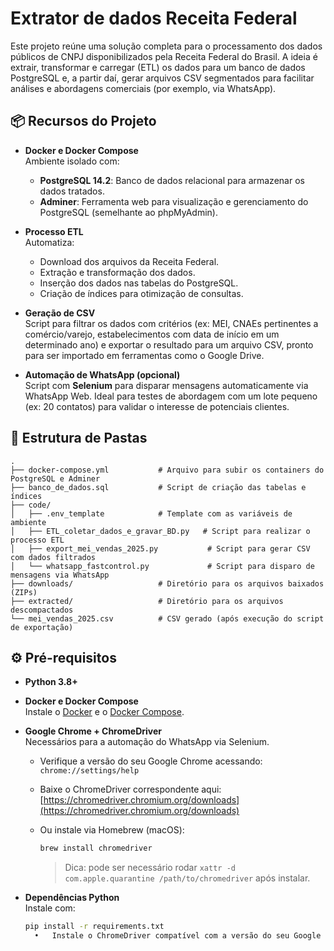 # Extrator de dados Receita Federal

Este projeto reúne uma solução completa para o processamento dos dados públicos de CNPJ disponibilizados pela Receita Federal do Brasil. A ideia é extrair, transformar e carregar (ETL) os dados para um banco de dados PostgreSQL e, a partir daí, gerar arquivos CSV segmentados para facilitar análises e abordagens comerciais (por exemplo, via WhatsApp).

## 📦 Recursos do Projeto

- **Docker e Docker Compose**  
  Ambiente isolado com:
  - **PostgreSQL 14.2**: Banco de dados relacional para armazenar os dados tratados.
  - **Adminer**: Ferramenta web para visualização e gerenciamento do PostgreSQL (semelhante ao phpMyAdmin).

- **Processo ETL**  
  Automatiza:
  - Download dos arquivos da Receita Federal.
  - Extração e transformação dos dados.
  - Inserção dos dados nas tabelas do PostgreSQL.
  - Criação de índices para otimização de consultas.

- **Geração de CSV**  
  Script para filtrar os dados com critérios (ex: MEI, CNAEs pertinentes a comércio/varejo, estabelecimentos com data de início em um determinado ano) e exportar o resultado para um arquivo CSV, pronto para ser importado em ferramentas como o Google Drive.

- **Automação de WhatsApp (opcional)**  
  Script com **Selenium** para disparar mensagens automaticamente via WhatsApp Web. Ideal para testes de abordagem com um lote pequeno (ex: 20 contatos) para validar o interesse de potenciais clientes.

## 📂 Estrutura de Pastas

```plaintext
.
├── docker-compose.yml           # Arquivo para subir os containers do PostgreSQL e Adminer
├── banco_de_dados.sql           # Script de criação das tabelas e índices
├── code/
│   ├── .env_template            # Template com as variáveis de ambiente
│   ├── ETL_coletar_dados_e_gravar_BD.py   # Script para realizar o processo ETL
│   ├── export_mei_vendas_2025.py           # Script para gerar CSV com dados filtrados
│   └── whatsapp_fastcontrol.py             # Script para disparo de mensagens via WhatsApp
├── downloads/                   # Diretório para os arquivos baixados (ZIPs)
├── extracted/                   # Diretório para os arquivos descompactados
└── mei_vendas_2025.csv          # CSV gerado (após execução do script de exportação)
```

## ⚙️ Pré-requisitos

- **Python 3.8+**

- **Docker e Docker Compose**  
  Instale o [Docker](https://docs.docker.com/get-docker/) e o [Docker Compose](https://docs.docker.com/compose/install/).

- **Google Chrome + ChromeDriver**  
  Necessários para a automação do WhatsApp via Selenium.

  - Verifique a versão do seu Google Chrome acessando:  
    `chrome://settings/help`

  - Baixe o ChromeDriver correspondente aqui:  
    [https://chromedriver.chromium.org/downloads](https://chromedriver.chromium.org/downloads)

  - Ou instale via Homebrew (macOS):

    ```bash
    brew install chromedriver
    ```

    > Dica: pode ser necessário rodar `xattr -d com.apple.quarantine /path/to/chromedriver` após instalar.

- **Dependências Python**  
  Instale com:

  ```bash
  pip install -r requirements.txt
	•	Instale o ChromeDriver compatível com a versão do seu Google Chrome ou use Homebrew:
